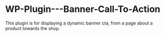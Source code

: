 # WP-Plugin---Banner-Call-To-Action
This plugin is for displaying a dynamic banner cta, from a page about a product towards the shop.
